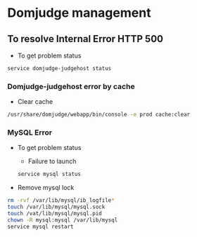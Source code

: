 # Domjudge management

## To resolve Internal Error HTTP 500
- To get problem status
```bash
service domjudge-judgehost status
```

### Domjudge-judgehost error by cache
- Clear cache
```bash
/usr/share/domjudge/webapp/bin/console -e prod cache:clear
```


### MySQL Error
- To get problem status
  - Failure to launch
  ```bash
  service mysql status
  ```

- Remove mysql lock
```bash
rm -rvf /var/lib/mysql/ib_logfile*
touch /var/lib/mysql/mysql.sock
touch /vat/lib/mysql/mysql.pid
chown -R mysql:mysql /var/lib/mysql
service mysql restart
```

